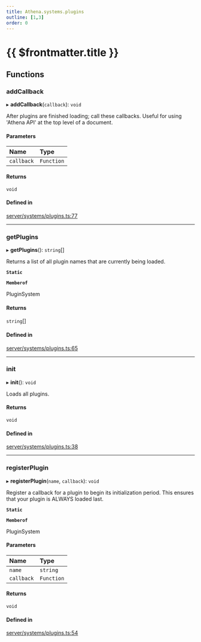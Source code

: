 ```yaml
---
title: Athena.systems.plugins
outline: [1,3]
order: 0
---
```


# {{ $frontmatter.title }}


## Functions

### addCallback

▸ **addCallback**(`callback`): `void`

After plugins are finished loading; call these callbacks.
Useful for using 'Athena API' at the top level of a document.

#### Parameters

| Name | Type |
| :------ | :------ |
| `callback` | `Function` |

#### Returns

`void`

#### Defined in

[server/systems/plugins.ts:77](https://github.com/Stuyk/altv-athena/blob/9c488f0/src/core/server/systems/plugins.ts#L77)

___

### getPlugins

▸ **getPlugins**(): `string`[]

Returns a list of all plugin names that are currently being loaded.

**`Static`**

**`Memberof`**

PluginSystem

#### Returns

`string`[]

#### Defined in

[server/systems/plugins.ts:65](https://github.com/Stuyk/altv-athena/blob/9c488f0/src/core/server/systems/plugins.ts#L65)

___

### init

▸ **init**(): `void`

Loads all plugins.

#### Returns

`void`

#### Defined in

[server/systems/plugins.ts:38](https://github.com/Stuyk/altv-athena/blob/9c488f0/src/core/server/systems/plugins.ts#L38)

___

### registerPlugin

▸ **registerPlugin**(`name`, `callback`): `void`

Register a callback for a plugin to begin its initialization period.
This ensures that your plugin is ALWAYS loaded last.

**`Static`**

**`Memberof`**

PluginSystem

#### Parameters

| Name | Type |
| :------ | :------ |
| `name` | `string` |
| `callback` | `Function` |

#### Returns

`void`

#### Defined in

[server/systems/plugins.ts:54](https://github.com/Stuyk/altv-athena/blob/9c488f0/src/core/server/systems/plugins.ts#L54)
